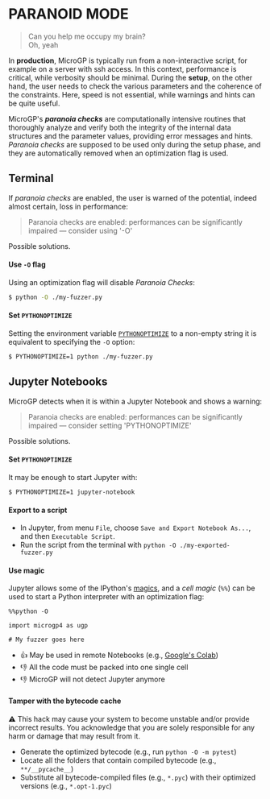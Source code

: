 # PARANOID MODE

> Can you help me occupy my brain?  
> Oh, yeah  

In **production**, MicroGP is typically run from a non-interactive script, for example on a server with ssh access. In this context, performance is critical, while verbosity should be minimal. During the **setup**, on the other hand, the user needs to check the various parameters and the coherence of the constraints. Here, speed is not essential, while warnings and hints can be quite useful. 

MicroGP's ***paranoia checks*** are computationally intensive routines  that thoroughly analyze and verify both the integrity of the internal data structures and the  parameter values, providing error messages and hints. *Paranoia checks* are supposed to be used only during the setup phase, and they are automatically removed when an optimization flag is used.

## Terminal

If *paranoia checks* are enabled, the user is warned of the potential, indeed almost certain, loss in performance:

> Paranoia checks are enabled: performances can be significantly impaired — consider using '-O'

Possible solutions.

#### Use `-O` flag

Using an optimization flag will disable *Paranoia Checks*:

```sh
$ python -O ./my-fuzzer.py
```

#### Set `PYTHONOPTIMIZE`

Setting the environment variable [`PYTHONOPTIMIZE`](https://docs.python.org/3/using/cmdline.html#envvar-PYTHONOPTIMIZE) to a non-empty string it is equivalent to specifying the `-O` option:

```sh
$ PYTHONOPTIMIZE=1 python ./my-fuzzer.py
```

## Jupyter Notebooks

MicroGP detects when it is within a Jupyter Notebook and shows a warning:

> Paranoia checks are enabled: performances can be significantly impaired — consider setting 'PYTHONOPTIMIZE'

Possible solutions.

#### Set `PYTHONOPTIMIZE`

It may be enough to start Jupyter with:

```shell
$ PYTHONOPTIMIZE=1 jupyter-notebook
```

#### Export to a script

* In Jupyter, from menu `File`, choose `Save and Export Notebook As...`, and then `Executable Script`.
* Run the script from the terminal with `python -O ./my-exported-fuzzer.py`

#### Use magic

Jupyter allows some of the IPython's [magics](https://ipython.readthedocs.io/en/stable/interactive/magics.html), and a *cell magic* (`%%`) can be used to start a Python interpreter with an optimization flag:

```jupyterpython
%%python -O

import microgp4 as ugp

# My fuzzer goes here
```

* :+1: May be used in remote Notebooks (e.g., [Google's Colab](https://colab.research.google.com/))
* :-1: All the code must be packed into one single cell
* :-1: MicroGP will not detect Jupyter anymore

#### Tamper with the bytecode cache

:warning: This hack may cause your system to become unstable and/or provide incorrect results. You acknowledge that you are solely responsible for any harm or damage that may result from it.

* Generate the optimized bytecode (e.g., run `python -O -m pytest`)
* Locate all the folders that contain compiled bytecode (e.g., `**/__pycache__`)
* Substitute all bytecode-compiled files (e.g., `*.pyc`) with their optimized versions (e.g., `*.opt-1.pyc`)
